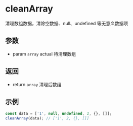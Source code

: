 # cleanArray

清理数组数据，清除空数据、null、undefined 等无意义数据项

## 参数

- param `array` actual 待清理数组

## 返回

- return `array` 清理后数组

## 示例

```js
const data = ['1', null, undefined, 2, {}, []];
cleanArray(data); // ['1', 2, {}, []]
```

